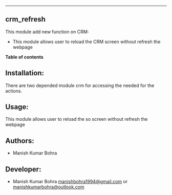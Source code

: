---------------------------------
crm_refresh
---------------------------------


This module add new function on CRM:

* This module allows user to reload the CRM screen without refresh the webpage

**Table of contents**

Installation:
-------------

There are two depended module crm for accessing the needed for the actions.

Usage:
------

This module allows user to reload the so screen without refresh the webpage

Authors:
--------
* Manish Kumar Bohra

Developer:
----------
* Manish Kumar Bohra <manishbohra1994@gmail.com> or <manishkumarbohra@outlook.com>

